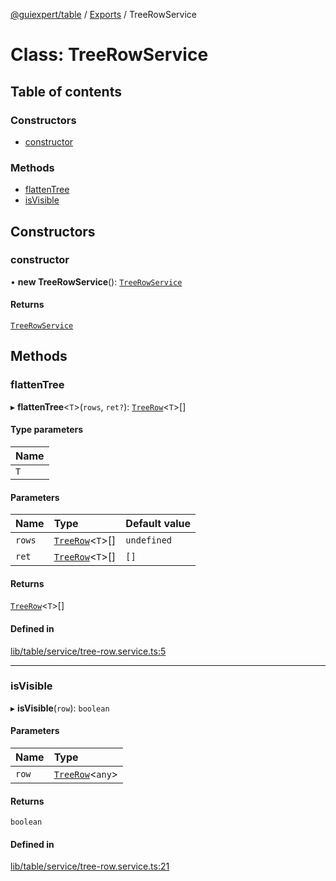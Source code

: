[@guiexpert/table](../README.md) / [Exports](../modules.md) / TreeRowService

# Class: TreeRowService

## Table of contents

### Constructors

- [constructor](TreeRowService.md#constructor)

### Methods

- [flattenTree](TreeRowService.md#flattentree)
- [isVisible](TreeRowService.md#isvisible)

## Constructors

### constructor

• **new TreeRowService**(): [`TreeRowService`](TreeRowService.md)

#### Returns

[`TreeRowService`](TreeRowService.md)

## Methods

### flattenTree

▸ **flattenTree**\<`T`\>(`rows`, `ret?`): [`TreeRow`](TreeRow.md)\<`T`\>[]

#### Type parameters

| Name |
| :------ |
| `T` |

#### Parameters

| Name | Type | Default value |
| :------ | :------ | :------ |
| `rows` | [`TreeRow`](TreeRow.md)\<`T`\>[] | `undefined` |
| `ret` | [`TreeRow`](TreeRow.md)\<`T`\>[] | `[]` |

#### Returns

[`TreeRow`](TreeRow.md)\<`T`\>[]

#### Defined in

[lib/table/service/tree-row.service.ts:5](https://github.com/guiexperttable/ge-table/blob/65d38fc/libs/table/src/lib/table/service/tree-row.service.ts#L5)

___

### isVisible

▸ **isVisible**(`row`): `boolean`

#### Parameters

| Name | Type |
| :------ | :------ |
| `row` | [`TreeRow`](TreeRow.md)\<`any`\> |

#### Returns

`boolean`

#### Defined in

[lib/table/service/tree-row.service.ts:21](https://github.com/guiexperttable/ge-table/blob/65d38fc/libs/table/src/lib/table/service/tree-row.service.ts#L21)
